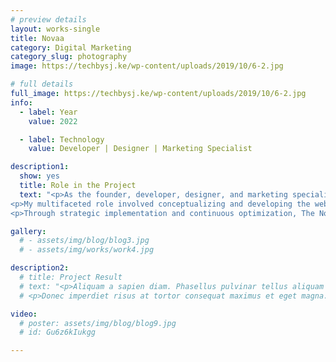```yaml
---
# preview details
layout: works-single
title: Novaa
category: Digital Marketing 
category_slug: photography
image: https://techbysj.ke/wp-content/uploads/2019/10/6-2.jpg

# full details
full_image: https://techbysj.ke/wp-content/uploads/2019/10/6-2.jpg
info:
  - label: Year
    value: 2022

  - label: Technology
    value: Developer | Designer | Marketing Specialist

description1:
  show: yes
  title: Role in the Project
  text: "<p>As the founder, developer, designer, and marketing specialist of The Novaa for Digital Marketing, I spearheaded the creation of a groundbreaking website aimed at revolutionizing SEO strategies. The Novaa website serves as a platform to elevate client testimonies into authentic reviews, thus enhancing SEO rankings for our clients.</p>
<p>My multifaceted role involved conceptualizing and developing the website, ensuring seamless functionality and an intuitive user experience. Additionally, I crafted a visually compelling design to captivate visitors and convey credibility. Leveraging my expertise in marketing, I formulated strategies to promote the Novaa brand and attract clients seeking innovative SEO solutions.</p>
<p>Through strategic implementation and continuous optimization, The Novaa empowers businesses to achieve higher SEO rankings and bolster their online presence. By converting client testimonies into genuine reviews, we provide a valuable service that drives tangible results and sets new standards in digital marketing excellence.</p><p><strong> Project URL Link: </strong>www.thenovaa.com</p>"

gallery:
  # - assets/img/blog/blog3.jpg
  # - assets/img/works/work4.jpg

description2:
  # title: Project Result
  # text: "<p>Aliquam a sapien diam. Phasellus pulvinar tellus aliquam eleifend consectetur. Sed bibendum leo quis rutrum aliquetmorbi.</p>
  # <p>Donec imperdiet risus at tortor consequat maximus et eget magna. Cras ornare sagittis augue, id sollicitudin justo tristique ut. Nullam ex enim, euismod vel bibendum ultrices, fringilla vel eros. Donec euismod leo lectus, et euismod metus euismod sed. Quisque quis suscipit ipsum, at pellentesque velit. Duis a congue sem.</p>"

video:
  # poster: assets/img/blog/blog9.jpg
  # id: Gu6z6kIukgg

---
```

